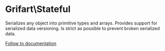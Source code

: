 # Grifart\Stateful

Serializes any object into primitive types and arrays. Provides support for serialized data versioning. Is strict as possible to prevent broken serialized data.

[Follow to documentation](docs/README.md)
